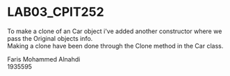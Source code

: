 # LAB03_CPIT252
To make a clone of an Car object i've added another constructor where we pass the Original objects info.  
Making a clone have been done through the Clone method in the Car class.




Faris Mohammed Alnahdi  
1935595
